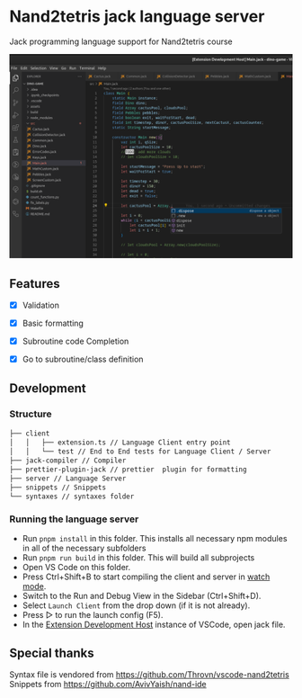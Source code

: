 # Nand2tetris jack language server

Jack programming language support for Nand2tetris course

![Screenshot from 2024-10-16 21-29-36.png](docs/Screenshot%20from%202024-10-16%2021-29-36.png)

## Features
- [x] Validation
- [x] Basic formatting 
- [x] Subroutine code Completion
- [x] Go to subroutine/class definition


## Development

### Structure

```.
├── client
│   │   ├── extension.ts // Language Client entry point
│   │   └── test // End to End tests for Language Client / Server
├── jack-compiler // Compiler
├── prettier-plugin-jack // prettier  plugin for formatting
├── server // Language Server
├── snippets // Snippets
└── syntaxes // syntaxes folder
```

### Running the language server

- Run `pnpm install` in this folder. This installs all necessary npm modules in all of the necessary subfolders
- Run `pnpm run build` in this folder. This will build all subprojects
- Open VS Code on this folder.
- Press Ctrl+Shift+B to start compiling the client and server in [watch mode](https://code.visualstudio.com/docs/editor/tasks#:~:text=The%20first%20entry%20executes,the%20HelloWorld.js%20file.).
- Switch to the Run and Debug View in the Sidebar (Ctrl+Shift+D).
- Select `Launch Client` from the drop down (if it is not already).
- Press ▷ to run the launch config (F5).
- In the [Extension Development Host](https://code.visualstudio.com/api/get-started/your-first-extension#:~:text=Then%2C%20inside%20the%20editor%2C%20press%20F5.%20This%20will%20compile%20and%20run%20the%20extension%20in%20a%20new%20Extension%20Development%20Host%20window.) instance of VSCode, open jack file.

## Special thanks
Syntax file is vendored from  https://github.com/Throvn/vscode-nand2tetris
Snippets from https://github.com/AvivYaish/nand-ide
